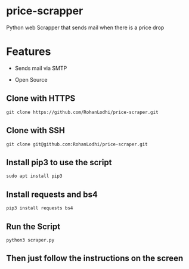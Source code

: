 # price-scrapper
Python web Scrapper that sends mail when there is a price drop

# Features
* Sends mail via SMTP

* Open Source

## Clone with HTTPS
```
git clone https://github.com/RohanLodhi/price-scraper.git
```

## Clone with SSH
```
git clone git@github.com:RohanLodhi/price-scraper.git
```

## Install pip3 to use the script
```
sudo apt install pip3 
```

## Install requests and bs4
```
pip3 install requests bs4
```

## Run the Script
```
python3 scraper.py
```

## Then just follow the instructions on the screen
